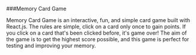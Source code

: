 ###Memory Card Game

Memory Card Game is an interactive, fun, and simple card game built with React.js. The rules are simple, click on a card only once to gain points. If you click on a card that's been clicked before, it's game over! The aim of the game is to get the highest score possible, and this game is perfect for testing and improving your memory.